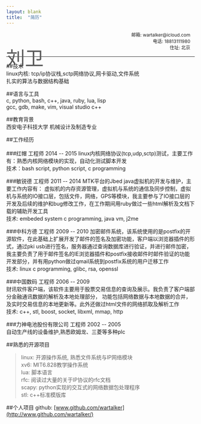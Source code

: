 ```yaml
---
layout: blank
title:  "简历"
---
```

<p style="font-size:12px;position:relative;text-align:right;border-bottom:1px solid;padding-bottom:16px;padding-right:12px">
    <span style="font-size:50px;position:absolute;left:0px;top:32px;color:#585858">刘卫</span>
    邮箱: wartalker@icloud.com<br/>电话: 18813111980<br/>住址: 北京    
</p>

##技术    
linux内核: tcp/ip协议栈,sctp网络协议,网卡驱动,文件系统    
扎实的算法与数据结构基础    

##语言与工具    
c, python, bash, c++, java, ruby, lua, lisp    
gcc, gdb, make, vim, visual studio c++    

##教育背景    
西安电子科技大学 机械设计及制造专业    

##工作经历   <br/><br/>
###红帽 工程师 2014 -- 2015
linux内核网络协议(tcp,udp,sctp)测试，主要工作有：熟悉内核网络模块的实现，自动化测试脚本开发    
技术：bash script, python script, c programming    

###敏锐德 工程师 2011 -- 2014
MTK平台的Jbed java虚拟机的开发与维护，主要工作内容有： 虚拟机的内存资源管理，虚拟机与系统的通信及同步控制，虚拟机与系统的IO接口层，包括文件，网络，GPS等模块，我主要参与了IO接口层的开发及后续的维护和bug修改工作，在工作期间用ruby做过一些html解析及文档下载的辅助开发工具    
技术: embeded system c programming, java vm, j2me    

###中科方德 工程师 2009 -- 2010
加密邮件系统，该系统使用的是postfix的开源软件，在此基础上扩展开发了邮件的签名及加密功能，客户端以浏览器插件的形式，通过pki usb进行签名，服务器通过查询数据库进行验证，并进行邮件加密，我主要负责了用于邮件签名的IE浏览器插件和postfix接收邮件时邮件验证的功能开发部分，并有用python做过qmail系统到postfix系统的用户迁移工作    
技术: linux c programming, glibc, rsa, openssl    

###中国数码 工程师 2006 -- 2009    
财讯软件客户端，该软件主要用于股票交易信息的查询及展示。我负责了客户端部分金融通讯数据的解析及本地处理部分，  功能包括网络数据与本地数据的合并，及实时交易信息的本地更新等。此外还做过html文件的网络抓取及解析工作    
技术: c++, stl, boost, socket, libxml, mmap, http    

###力神电池股份有限公司 工程师  2002 -- 2005    
自动生产线的设备维护,熟悉欧姆龙、三菱等多种plc    

##熟悉的开源项目    
> linux: 开源操作系统, 熟悉文件系统与IP网络模块    
> xv6: MIT6.828教学操作系统    
> lua: 脚本语言    
> rfc: 阅读过大量的关于IP协议的rfc文档    
> scapy: python实现的交互式的网络数据包处理程序    
> stl: c++标准模版库    


##个人项目
github: [www.github.com/wartalker](http://www.github.com/wartalker/)


<br/>
<br/>
<br/>
<br/>
<br/>
<br/>
<br/>
<br/>
<br/>
<br/>
<br/>
<br/>
<br/>
<br/>
<br/>
<br/>
<br/>
<br/>
